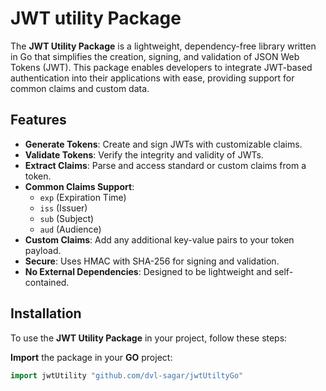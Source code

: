 # JWT utility Package

The **JWT Utility Package** is a lightweight, dependency-free library written in Go that simplifies the creation, signing, and validation of JSON Web Tokens (JWT). This package enables developers to integrate JWT-based authentication into their applications with ease, providing support for common claims and custom data.


## Features

- **Generate Tokens**: Create and sign JWTs with customizable claims.
- **Validate Tokens**: Verify the integrity and validity of JWTs.
- **Extract Claims**: Parse and access standard or custom claims from a token.
- **Common Claims Support**:
  - `exp` (Expiration Time)
  - `iss` (Issuer)
  - `sub` (Subject)
  - `aud` (Audience)
- **Custom Claims**: Add any additional key-value pairs to your token payload.
- **Secure**: Uses HMAC with SHA-256 for signing and validation.
- **No External Dependencies**: Designed to be lightweight and self-contained.


## Installation

To use the **JWT Utility Package** in your project, follow these steps:

**Import** the package in your **GO** project:
```go
import jwtUtility "github.com/dvl-sagar/jwtUtiltyGo"
```
